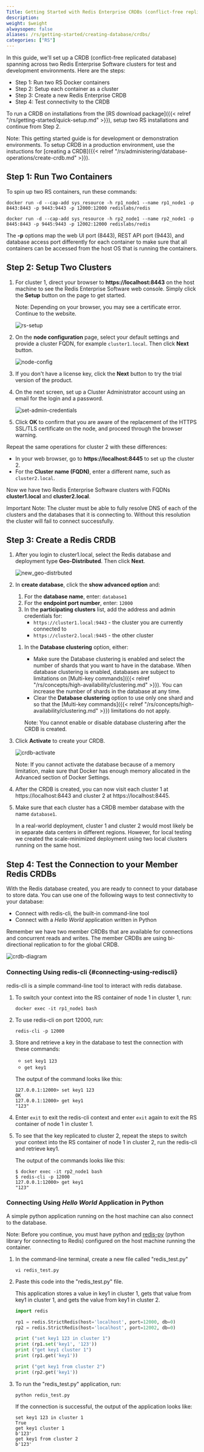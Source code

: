 ```yaml
---
Title: Getting Started with Redis Enterprise CRDBs (conflict-free replicated databases)
description:
weight: $weight
alwaysopen: false
aliases: /rs/getting-started/creating-database/crdbs/
categories: ["RS"]
---
```

In this guide, we'll set up a CRDB (conflict-free
replicated database) spanning across two Redis Enterprise Software
clusters for test and development environments. Here are the steps:

- Step 1: Run two RS Docker containers
- Step 2: Setup each container as a cluster
- Step 3: Create a new Redis Enterprise CRDB
- Step 4: Test connectivity to the CRDB

To run a CRDB on installations from the [RS download package]({{< relref "/rs/getting-started/quick-setup.md" >}}),
setup two RS installations and continue from Step 2.

Note: This getting started guide is for development or demonstration environments.
To setup CRDB in a production environment, use the instuctions for
[creating a CRDB]({{< relref "/rs/administering/database-operations/create-crdb.md" >}}).

## Step 1: Run Two Containers

To spin up two RS containers, run these commands:

```src
docker run -d --cap-add sys_resource -h rp1_node1 --name rp1_node1 -p 8443:8443 -p 9443:9443 -p 12000:12000 redislabs/redis
```

```src
docker run -d --cap-add sys_resource -h rp2_node1 --name rp2_node1 -p 8445:8443 -p 9445:9443 -p 12002:12000 redislabs/redis
```

The **-p** options map the web UI port (8443), REST API port (9443), and
database access port differently for each container to make sure that all
containers can be accessed from the host OS that is running the containers.

## Step 2: Setup Two Clusters

1. For cluster 1, direct your browser to **https://localhost:8443** on the
host machine to see the Redis Enterprise Software web console. Simply
click the **Setup** button on the page to get started.

    Note: Depending on your browser, you may see a certificate error. Continue to
    the website.

    ![rs-setup](/images/rs/rs-setup.png)

1. On the **node configuration** page, select your default settings and
provide a cluster FQDN, for example `cluster1.local`. Then click
**Next** button.

    ![node-config](/images/rs/node-config.png)

1. If you don't have a license key, click the **Next** button to try the
trial version of the product.

1. On the next screen, set up a Cluster Administrator account using an
email for the login and a password.

    ![set-admin-credentials](/images/rs/set-admin-credentials.png)

1. Click **OK** to confirm that you are aware of the replacement of the HTTPS SSL/TLS
    certificate on the node, and proceed through the browser warning.

Repeat the same operations for cluster 2 with these differences:

- In your web browser, go to **https://localhost:8445** to
    set up the cluster 2.
- For the **Cluster name (FQDN)**, enter a different name, such as `cluster2.local`.

Now we have two Redis Enterprise Software clusters with FQDNs
**cluster1.local** and **cluster2.local**.

Important Note: The cluster must be able to fully resolve DNS of each of the clusters and the databases that it is connecting to. Without this resolution the cluster will fail to connect successfully.

## Step 3: Create a Redis CRDB

1. After you login to cluster1.local, select the Redis database and deployment type
**Geo-Distributed**. Then click **Next**.

    ![new_geo-distrbuted](/images/rs/new_geo-distrbuted.png?width=600&height=608)

1. In **create database**, click the **show advanced option** and:

    1. For the **database name**, enter: `database1`
    1. For the **endpoint port number**, enter: `12000`
    1. In the **participating clusters** list, add the address and admin credentials for:
        - `https://cluster1.local:9443` - the cluster you are currently connected to
        - `https://cluster2.local:9445` - the other cluster
    <!-- Also in create-crdb.md -->
    1. In the **Database clustering** option, either:

        - Make sure the Database clustering is enabled and select the number of shards
        that you want to have in the database. When database clustering is enabled,
        databases are subject to limitations on [Multi-key commands]({{< relref "/rs/concepts/high-availability/clustering.md" >}}).
        You can increase the number of shards in the database at any time.
        - Clear the **Database clustering** option to use only one shard and so
        that the [Multi-key commands]({{< relref "/rs/concepts/high-availability/clustering.md" >}})
        limitations do not apply.

        Note: You cannot enable or disable database clustering after the CRDB is created.

1. Click **Activate** to create your CRDB.

    ![crdb-activate](/images/rs/crdb-activate.png)

    <!-- Also in getting-started-docker.md -->
    Note: If you cannot activate the database because of a memory limitation,
    make sure that Docker has enough memory allocated in the Advanced section
    of Docker Settings.

1. After the CRDB is created, you can now visit each cluster 1 at
https://localhost:8443 and cluster 2 at https://localhost:8445.

1. Make sure that each cluster has a CRDB member database with the name `database1`.

    In a real-world deployment, cluster 1 and cluster 2 would most likely be
    in separate data centers in different regions. However, for
    local testing we created the scale-minimized deployment using two
    local clusters running on the same host.

<!-- Also in getting-started-crdbs.md -->
## Step 4: Test the Connection to your Member Redis CRDBs

With the Redis database created, you are ready to connect to your
database to store data. You can use one of the following ways to test
connectivity to your database:

- Connect with redis-cli, the built-in command-line tool
- Connect with a _Hello World_ application written in Python

Remember we have two member CRDBs that are available for connections and
concurrent reads and writes. The member CRDBs are using bi-directional
replication to for the global CRDB.

![crdb-diagram](/images/rs/crdb-diagram.png)

### Connecting Using redis-cli {#connecting-using-rediscli}

redis-cli is a simple command-line tool to interact with redis database.

1. To switch your context into the RS container of node 1 in cluster 1, run:

    ```src
    docker exec -it rp1_node1 bash
    ```

1. To use redis-cli on port 12000, run:

    ```src
    redis-cli -p 12000
    ```

1. Store and retrieve a key in the database to test the connection with these
    commands:

    - `set key1 123`
    - `get key1`

    The output of the command looks like this:

    ```src
    127.0.0.1:12000> set key1 123
    OK
    127.0.0.1:12000> get key1
    "123"
    ```

1. Enter `exit` to exit the redis-cli context and enter `exit` again to exit the
   RS container of node 1 in cluster 1.
1. To see that the key replicated to cluster 2, repeat the steps to switch your
   context into the RS container of node 1 in cluster 2, run the redis-cli and
   retrieve key1.

    The output of the commands looks like this:

    ```src
    $ docker exec -it rp2_node1 bash
    $ redis-cli -p 12000
    127.0.0.1:12000> get key1
    "123"
    ```

### Connecting Using _Hello World_ Application in Python

A simple python application running on the host machine can also connect
to the database.

Note: Before you continue, you must have python and
[redis-py](https://github.com/andymccurdy/redis-py#installation)
(python library for connecting to Redis) configured on the host machine
running the container.

1. In the command-line terminal, create a new file called "redis_test.py"

    ```src
    vi redis_test.py
    ```

1. Paste this code into the "redis_test.py" file.

    This application stores a value in key1 in cluster 1, gets that value from
    key1 in cluster 1, and gets the value from key1 in cluster 2.

    ```py
    import redis

    rp1 = redis.StrictRedis(host='localhost', port=12000, db=0)
    rp2 = redis.StrictRedis(host='localhost', port=12002, db=0)

    print ("set key1 123 in cluster 1")
    print (rp1.set('key1', '123'))
    print ("get key1 cluster 1")
    print (rp1.get('key1'))

    print ("get key1 from cluster 2")
    print (rp2.get('key1'))
    ```

1. To run the "redis_test.py" application, run:

    ```src
    python redis_test.py
    ```

    If the connection is successful, the output of the application looks like:

    ```src
    set key1 123 in cluster 1
    True
    get key1 cluster 1
    b'123'
    get key1 from cluster 2
    b'123'
    ```
